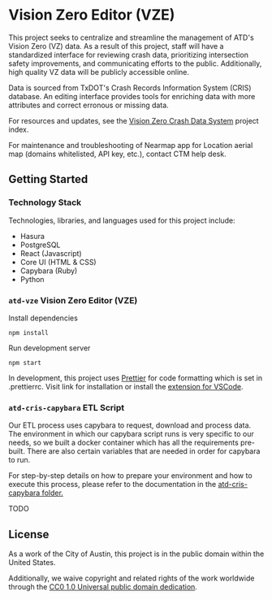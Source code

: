 # Vision Zero Editor (VZE)

This project seeks to centralize and streamline the management of ATD's Vision Zero (VZ) data. As a result of this project, staff will have a standardized interface for reviewing crash data, prioritizing intersection safety improvements, and communicating efforts to the public. Additionally, high quality VZ data will be publicly accessible online.

Data is sourced from TxDOT's Crash Records Information System (CRIS) database. An editing interface provides tools for enriching data with more attributes and correct erronous or missing data.

For resources and updates, see the [Vision Zero Crash Data System](https://github.com/cityofaustin/atd-data-tech/issues/255) project index.

For maintenance and troubleshooting of Nearmap app for Location aerial map (domains whitelisted, API key, etc.), contact CTM help desk.

## Getting Started

### Technology Stack

Technologies, libraries, and languages used for this project include:

- Hasura
- PostgreSQL
- React (Javascript)
- Core UI (HTML & CSS)
- Capybara (Ruby)
- Python

### `atd-vze` Vision Zero Editor (VZE)

Install dependencies

`npm install`

Run development server

`npm start`

In development, this project uses [Prettier](https://prettier.io/) for code formatting which is set in .prettierrc. Visit link for installation or install the [extension for VSCode](https://marketplace.visualstudio.com/items?itemName=esbenp.prettier-vscode).

### `atd-cris-capybara` ETL Script

Our ETL process uses capybara to request, download and process data. The environment in which our capybara script runs is very specific to our needs, so we built a docker container which has all the requirements pre-built. There are also certain variables that are needed in order for capybara to run.

For step-by-step details on how to prepare your environment and how to execute this process, please refer to the documentation in the [atd-cris-capybara folder.](https://github.com/cityofaustin/atd-vz-data/tree/master/atd-cris-capybara)

TODO

## License

As a work of the City of Austin, this project is in the public domain within the United States.

Additionally, we waive copyright and related rights of the work worldwide through the [CC0 1.0 Universal public domain dedication](https://creativecommons.org/publicdomain/zero/1.0/).
